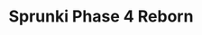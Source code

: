 ---
slug: sprunki-phase-4-reborn-2545
title: Sprunki Phase 4 Reborn
description: "Sprunki Phase 4 Reborn is an exciting online game. Play for free directly in your browser!"
icon: /images/popular_mods/Sprunki Phase 4 Reborn.png
url: https://wowtbc.net/sprunkin/phase4-reborn/index.html
previewImage: /images/popular_mods/Sprunki Phase 4 Reborn.png
type: popular mods

# SEO配置
seo:
  title: "Sprunki Phase 4 Reborn - Play Free Online Game | Fun Browser Games"
  description: "Sprunki Phase 4 Reborn - Play this fun online game for free in your browser. No download required!"
  ogImage: "/images/popular_mods/Sprunki Phase 4 Reborn.png"
  keywords: "sprunki-phase-4-reborn-2545, online game, browser game, free game, popular mods game, play online"

videoUrls:
  - https://www.youtube.com/embed/example1
  - https://www.youtube.com/embed/example2

whyPlay:
  title: "Why Play Sprunki Phase 4 Reborn?"
  items:
    - "Immersive Gameplay: Sprunki Phase 4 Reborn offers an engaging and immersive gaming experience that will keep you entertained for hours"
    - "Challenging Levels: Test your skills with increasingly difficult challenges and obstacles"
    - "Beautiful Graphics: Enjoy stunning visuals and smooth animations that bring the game world to life"
    - "Regular Updates: New content and features are added regularly to keep the game fresh and exciting"
    - "Free to Play: Experience all the fun without spending a penny"
    - "Community Features: Connect with other players, share strategies, and compete for high scores"
    - "Cross-Platform: Play on any device with a web browser, no downloads required"

features:
  title: "Key Features of Sprunki Phase 4 Reborn"
  image: "/images/popular_mods/Sprunki Phase 4 Reborn.png"
  items:
    - "Intuitive Controls: Easy to learn controls make Sprunki Phase 4 Reborn accessible for players of all skill levels"
    - "Multiple Game Modes: Enjoy various gameplay options that provide different challenges and experiences"
    - "Character Customization: Personalize your gaming experience with unique characters and items"
    - "Achievement System: Complete special tasks to earn rewards and recognition"
    - "Leaderboards: Compete with players worldwide and see who can achieve the highest scores"

characteristics:
  title: "Game Characteristics"
  image: "/images/popular_mods/Sprunki Phase 4 Reborn.png"
  items:
    - "Genre: Popular mods game with elements of strategy and skill"
    - "Difficulty: Suitable for both casual gamers and those seeking a challenge"
    - "Play Time: Quick sessions or extended gameplay, depending on your preference"
    - "Art Style: Vibrant and engaging visuals that enhance the gaming experience"
    - "Sound Design: Immersive audio that complements the gameplay perfectly"

info: "Sprunki Phase 4 Reborn is an exciting online game that offers players a unique and engaging gaming experience. With its intuitive controls, stunning visuals, and challenging gameplay, Sprunki Phase 4 Reborn provides hours of entertainment for players of all ages and skill levels. Whether you're looking for a quick gaming session during a break or an extended play session, Sprunki Phase 4 Reborn delivers an immersive experience that will keep you coming back for more. The game features multiple levels of increasing difficulty, ensuring that players are constantly challenged as they progress. With regular updates adding new content and features, Sprunki Phase 4 Reborn remains fresh and exciting, providing endless entertainment options for its growing community of players."

howToPlayIntro: "Welcome to Sprunki Phase 4 Reborn! This guide will walk you through the basics and help you master the game. Whether you're a beginner or looking to improve your skills, these tips and instructions will enhance your gaming experience."

howToPlaySteps:
  - title: "Getting Started"
    description: "Begin your Sprunki Phase 4 Reborn adventure by familiarizing yourself with the controls. Use your keyboard or mouse to navigate through the game interface. The tutorial will guide you through the basic mechanics and help you understand the objectives."
  - title: "Understanding the Objectives"
    description: "In Sprunki Phase 4 Reborn, your main goal is to progress through levels by completing specific objectives. Each level presents unique challenges that require different strategies and approaches."
  - title: "Mastering the Controls"
    description: "Practice using the controls to improve your precision and reaction time. Sprunki Phase 4 Reborn requires quick reflexes and strategic thinking to overcome obstacles and defeat opponents."
  - title: "Utilizing Power-ups"
    description: "Collect power-ups throughout the game to enhance your abilities and overcome difficult challenges. Each power-up offers unique advantages that can be crucial for success."
  - title: "Developing Strategies"
    description: "As you progress in Sprunki Phase 4 Reborn, develop effective strategies for different scenarios. Analyze patterns, anticipate challenges, and adapt your approach to maximize your performance."

faq:
  title: "Frequently Asked Questions about Sprunki Phase 4 Reborn"
  items:
    - question: "Is Sprunki Phase 4 Reborn free to play?"
      answer: "Yes, Sprunki Phase 4 Reborn is completely free to play directly in your web browser. No downloads or purchases are required to enjoy the full game experience."
    - question: "Can I play Sprunki Phase 4 Reborn on mobile devices?"
      answer: "Yes, Sprunki Phase 4 Reborn is optimized for both desktop and mobile play. You can enjoy the game on any device with a web browser and internet connection."
    - question: "Are there any in-game purchases?"
      answer: "While Sprunki Phase 4 Reborn is free to play, there may be optional in-game purchases available for cosmetic items or additional features that don't affect core gameplay."
    - question: "How often is Sprunki Phase 4 Reborn updated?"
      answer: "The developers regularly update Sprunki Phase 4 Reborn with new content, features, and improvements based on player feedback and game performance."
    - question: "Can I play Sprunki Phase 4 Reborn offline?"
      answer: "Currently, Sprunki Phase 4 Reborn requires an internet connection to play as it's a browser-based online game."
    - question: "Is Sprunki Phase 4 Reborn suitable for children?"
      answer: "Yes, Sprunki Phase 4 Reborn is designed to be family-friendly and suitable for players of all ages."
    - question: "How do I report bugs or issues?"
      answer: "If you encounter any problems while playing Sprunki Phase 4 Reborn, you can report them through the game's support page or contact the developers directly through their website."
    - question: "Still Have Questions?"
      answer: "If you have additional questions about Sprunki Phase 4 Reborn that aren't covered in this FAQ, please visit our support center or contact our customer service team for assistance."
---